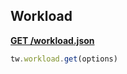 ## Workload

[**GET /workload.json**](https://developer.teamwork.com/workload)

```js
tw.workload.get(options)
```